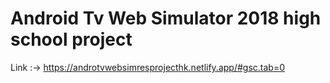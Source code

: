 # Android Tv Web Simulator 2018 high school project 
Link :-> https://androtvwebsimresprojecthk.netlify.app/#gsc.tab=0
